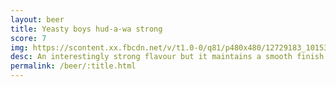 ```yaml
---
layout: beer
title: Yeasty boys hud-a-wa strong
score: 7
img: https://scontent.xx.fbcdn.net/v/t1.0-0/q81/p480x480/12729183_10153890419403745_8807635240820254136_n.jpg?oh=941fc0a5d897027ff6a1a6593970a875&oe=58CEF483
desc: An interestingly strong flavour but it maintains a smooth finish
permalink: /beer/:title.html
---
```

